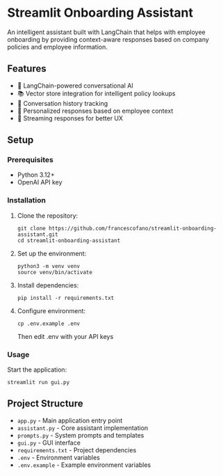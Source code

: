 # Streamlit Onboarding Assistant

An intelligent assistant built with LangChain that helps with employee onboarding by providing context-aware responses based on company policies and employee information.

## Features

- 🤖 LangChain-powered conversational AI
- 📚 Vector store integration for intelligent policy lookups
- 💬 Conversation history tracking
- 👤 Personalized responses based on employee context
- 🔄 Streaming responses for better UX

## Setup

### Prerequisites

- Python 3.12+
- OpenAI API key

### Installation

1. Clone the repository:
   ```
   git clone https://github.com/francescofano/streamlit-onboarding-assistant.git
   cd streamlit-onboarding-assistant
   ```

2. Set up the environment:
   ```
   python3 -m venv venv
   source venv/bin/activate
   ```

3. Install dependencies:
   ```
   pip install -r requirements.txt
   ```

4. Configure environment:
   ```
   cp .env.example .env
   ```
   Then edit .env with your API keys

### Usage

Start the application:
```
streamlit run gui.py
```


## Project Structure

- `app.py` - Main application entry point
- `assistant.py` - Core assistant implementation
- `prompts.py` - System prompts and templates
- `gui.py` - GUI interface
- `requirements.txt` - Project dependencies
- `.env` - Environment variables
- `.env.example` - Example environment variables

